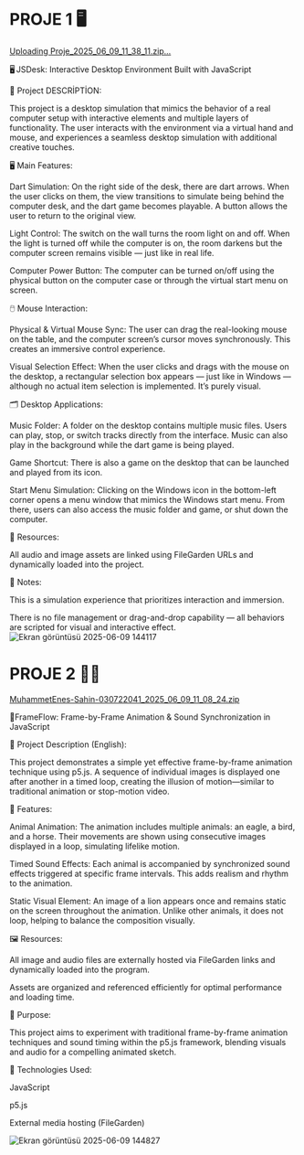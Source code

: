# PROJE 1 🖥️

[Uploading Proje_2025_06_09_11_38_11.zip…]()


🖥️ JSDesk: Interactive Desktop Environment Built with JavaScript

📄 Project DESCRİPTİON: 

This project is a desktop simulation that mimics the behavior of a real computer setup with interactive elements and multiple layers of functionality. The user interacts with the environment via a virtual hand and mouse, and experiences a seamless desktop simulation with additional creative touches.

🖥️ Main Features:

Dart Simulation:
On the right side of the desk, there are dart arrows. When the user clicks on them, the view transitions to simulate being behind the computer desk, and the dart game becomes playable. A button allows the user to return to the original view.

Light Control:
The switch on the wall turns the room light on and off. When the light is turned off while the computer is on, the room darkens but the computer screen remains visible — just like in real life.

Computer Power Button:
The computer can be turned on/off using the physical button on the computer case or through the virtual start menu on screen.

🖱️ Mouse Interaction:

Physical & Virtual Mouse Sync:
The user can drag the real-looking mouse on the table, and the computer screen’s cursor moves synchronously. This creates an immersive control experience.

Visual Selection Effect:
When the user clicks and drags with the mouse on the desktop, a rectangular selection box appears — just like in Windows — although no actual item selection is implemented. It’s purely visual.

🗂️ Desktop Applications:

Music Folder:
A folder on the desktop contains multiple music files. Users can play, stop, or switch tracks directly from the interface. Music can also play in the background while the dart game is being played.

Game Shortcut:
There is also a game on the desktop that can be launched and played from its icon.

Start Menu Simulation:
Clicking on the Windows icon in the bottom-left corner opens a menu window that mimics the Windows start menu. From there, users can also access the music folder and game, or shut down the computer.

📁 Resources:

All audio and image assets are linked using FileGarden URLs and dynamically loaded into the project.

🧠 Notes:

This is a simulation experience that prioritizes interaction and immersion.

There is no file management or drag-and-drop capability — all behaviors are scripted for visual and interactive effect.
![Ekran görüntüsü 2025-06-09 144117](https://github.com/user-attachments/assets/5607e72c-95ef-4d1b-bae2-a74477aa04ec)







# PROJE 2 🦅🦁

[MuhammetEnes-Sahin-030722041_2025_06_09_11_08_24.zip](https://github.com/user-attachments/files/20654266/MuhammetEnes-Sahin-030722041_2025_06_09_11_08_24.zip)


📌FrameFlow: Frame-by-Frame Animation & Sound Synchronization in JavaScript

📄 Project Description (English):

This project demonstrates a simple yet effective frame-by-frame animation technique using p5.js. A sequence of individual images is displayed one after another in a timed loop, creating the illusion of motion—similar to traditional animation or stop-motion video.

🧩 Features:

Animal Animation:
The animation includes multiple animals: an eagle, a bird, and a horse. Their movements are shown using consecutive images displayed in a loop, simulating lifelike motion.

Timed Sound Effects:
Each animal is accompanied by synchronized sound effects triggered at specific frame intervals. This adds realism and rhythm to the animation.

Static Visual Element:
An image of a lion appears once and remains static on the screen throughout the animation. Unlike other animals, it does not loop, helping to balance the composition visually.

🖼️ Resources:

All image and audio files are externally hosted via FileGarden links and dynamically loaded into the program.

Assets are organized and referenced efficiently for optimal performance and loading time.

🎯 Purpose:

This project aims to experiment with traditional frame-by-frame animation techniques and sound timing within the p5.js framework, blending visuals and audio for a compelling animated sketch.

📁 Technologies Used:

JavaScript

p5.js

External media hosting (FileGarden)

![Ekran görüntüsü 2025-06-09 144827](https://github.com/user-attachments/assets/4766b8b4-87ee-4d88-8e85-81d587f3fe9f)


